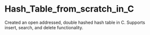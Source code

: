 # Hash_Table_from_scratch_in_C
Created an open addressed, double hashed hash table in C.
Supports insert, search, and delete functionality.

